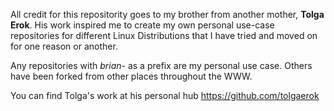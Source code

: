 All credit for this repositority goes to my brother from another mother, **Tolga Erok**.  His work inspired me to create my own personal use-case repositories for different Linux Distributions that I have tried and moved on for one reason or another.

Any repositories with *brian-* as a prefix are my personal use case.  Others have been forked from other places throughout the WWW.

You can find Tolga's work at his personal hub https://github.com/tolgaerok


<!---
wvpianoman/wvpianoman is a ✨ special ✨ repository because its `README.md` (this file) appears on your GitHub profile.
You can click the Preview link to take a look at your changes.
--->
